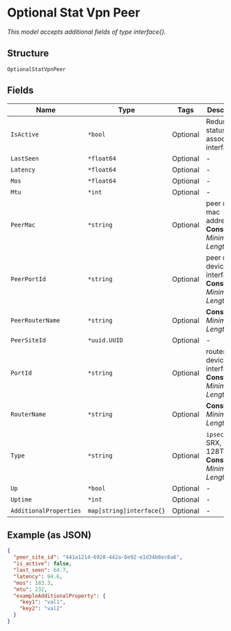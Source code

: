 
# Optional Stat Vpn Peer

*This model accepts additional fields of type interface{}.*

## Structure

`OptionalStatVpnPeer`

## Fields

| Name | Type | Tags | Description |
|  --- | --- | --- | --- |
| `IsActive` | `*bool` | Optional | Redundancy status of the associated interface |
| `LastSeen` | `*float64` | Optional | - |
| `Latency` | `*float64` | Optional | - |
| `Mos` | `*float64` | Optional | - |
| `Mtu` | `*int` | Optional | - |
| `PeerMac` | `*string` | Optional | peer router mac address<br>**Constraints**: *Minimum Length*: `1` |
| `PeerPortId` | `*string` | Optional | peer router device interface<br>**Constraints**: *Minimum Length*: `1` |
| `PeerRouterName` | `*string` | Optional | **Constraints**: *Minimum Length*: `1` |
| `PeerSiteId` | `*uuid.UUID` | Optional | - |
| `PortId` | `*string` | Optional | router device interface<br>**Constraints**: *Minimum Length*: `1` |
| `RouterName` | `*string` | Optional | **Constraints**: *Minimum Length*: `1` |
| `Type` | `*string` | Optional | `ipsec`for SRX, `svr` for 128T<br>**Constraints**: *Minimum Length*: `1` |
| `Up` | `*bool` | Optional | - |
| `Uptime` | `*int` | Optional | - |
| `AdditionalProperties` | `map[string]interface{}` | Optional | - |

## Example (as JSON)

```json
{
  "peer_site_id": "441a1214-6928-442a-8e92-e1d34b8ec6a6",
  "is_active": false,
  "last_seen": 64.7,
  "latency": 94.6,
  "mos": 183.3,
  "mtu": 232,
  "exampleAdditionalProperty": {
    "key1": "val1",
    "key2": "val2"
  }
}
```

